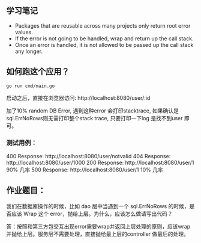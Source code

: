 ## 学习笔记

- Packages that are reusable across many projects only return root error values.
- If the error is not going to be handled, wrap and return up the call stack.
- Once an error is handled, it is not allowed to be passed up the call stack any longer.

## 如何跑这个应用？

```
go run cmd/main.go
```
启动之后，直接在浏览器访问: http://localhost:8080/user/:id

加了10% random DB Error, 遇到这种error 会打印stacktrace, 如果确认是sql.ErrNoRows则无需打印整个stack trace, 只要打印一下log 是找不到user 即可。

### 测试用例：
400 Response: http://localhost:8080/user/notvalid
404 Response: http://localhost:8080/user/1000
200 Response: http://localhost:8080/user/1   90% 几率
500 Response: http://localhost:8080/user/1   10% 几率

## 作业题目：
我们在数据库操作的时候，比如 dao 层中当遇到一个 sql.ErrNoRows 的时候，是否应该 Wrap 这个 error，抛给上层。为什么，应该怎么做请写出代码？

答：按照和第三方包交互出现error需要wrap并返回上层处理的原则，应该wrap 并抛给上层。服务层不需要处理，直接抛给最上层的controller 做最后的处理。

